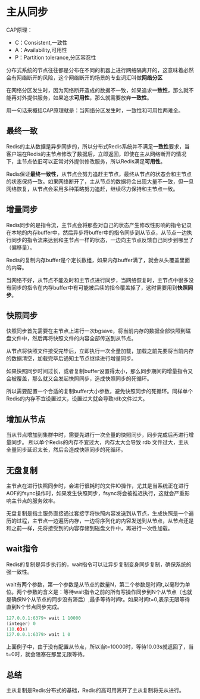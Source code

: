 # 主从同步
CAP原理：
- C：Consistent,一致性
- A：Availability,可用性
- P：Partition tolerance,分区容忍性

分布式系统的节点往往都是分布在不同的机器上进行网络隔离开的，这意味着必然会有网络断开的风险，这个网络断开的场景的专业词汇叫做**网络分区**

在网络分区发生时，因为网络断开造成的数据不一致，如果追求**一致性**，那么就不能再对外提供服务，如果追求**可用性**，那么就需要放弃**一致性**。

用一句话来概括CAP原理就是：当网络分区发生时，一致性和可用性两难全。

## 最终一致
Redis的主从数据是异步同步的，所以分布式Redis系统并不满足**一致性**要求，当客户端在Redis的主节点修改了数据后，立即返回，即使在主从网络断开的情况下，主节点依旧可以正常对外提供修改服务，所以Redis满足**可用性**。

Redis保证**最终一致性**，从节点会努力追赶主节点，最终从节点的状态会和主节点的状态保持一致。如果网络断开了，主从节点的数据将会出现大量不一致，但一旦网络恢复，从节点会采用多种策略努力追赶，继续尽力保持和主节点一致。

## 增量同步
Redis同步的是指令流，主节点会将那些对自己的状态产生修改性影响的指令记录在本地的内存buffer中，然后异步将buffer中的指令同步到从节点，从节点一边执行同步的指令流来达到和主节点一样的状态，一边向主节点反馈自己同步到哪里了（偏移量）。

Redis的复制内存buffer是个定长数组，如果内存buffer满了，就会从头覆盖里面的内容。

当网络不好，从节点不能及时和主节点进行同步，当网络恢复时，主节点中很多没有同步的指令在内存buffer中有可能被后续的指令覆盖掉了，这时需要用到**快照同步**。

## 快照同步
快照同步首先需要在主节点上进行一次bgsave，将当前内存的数据全部快照到磁盘文件中，然后再将快照文件的内容全部传送到从节点。

从节点将快照文件接受完毕后，立即执行一次全量加载，加载之前先要将当前内存的数据清空，加载完毕后通知主节点继续进行增量同步。

如果快照同步时间过长，或者复制buffer设置得太小，那么同步期间的增量指令又会被覆盖，那么就又会发起快照同步，造成快照同步的死循环。

所以需要配置一个合适的复制buffer大小参数，避免快照同步的死循环。同样单个Redis的内存不宜设置过大，设置过大就会导致rdb文件过大。

## 增加从节点
当从节点增加到集群中时，需要先进行一次全量的快照同步，同步完成后再进行增量同步。
所以单个Redis的内存不宜过大，内存太大会导致 rdb 文件过大，主从全量同步延迟太长，然后会造成快照同步的死循环。

## 无盘复制
主节点在进行快照同步时，会进行很耗时的文件IO操作，尤其是当系统正在进行AOF的fsync操作时，如果发生快照同步，fsync将会被推迟执行，这就会严重影响主节点的服务效率。

无盘复制是指主服务直接通过套接字将快照内容发送到从节点，生成快照是一个遍历的过程，主节点一边遍历内存，一边将序列化的内容发送到从节点，从节点还是和之前一样，先将接受到的内容存储到磁盘文件中，再进行一次性加载。

## wait指令
Redis的复制是异步执行的，wait指令可以让异步复制变身同步复制，确保系统的强一致性。

wait有两个参数，第一个参数是从节点的数量N，第二个参数是时间t,以毫秒为单位。两个参数的含义是：等待wait指令之前的所有写操作同步到N个从节点（也就是确保N个从节点的同步没有滞后）,最多等待时间t。如果时间t=0,表示无限等待直到N个节点同步完成。
```java
127.0.0.1:6379> wait 1 10000
(integer) 0
(10.03s)
127.0.0.1:6379> wait 1 0

```
上面例子中，由于没有配置从节点，所以当t=10000时，等待10.03s就返回了，当t=0时，就会阻塞在那里无限等待。

## 总结
主从复制是Redis分布式的基础，Redis的高可用离开了主从复制将无从进行。
